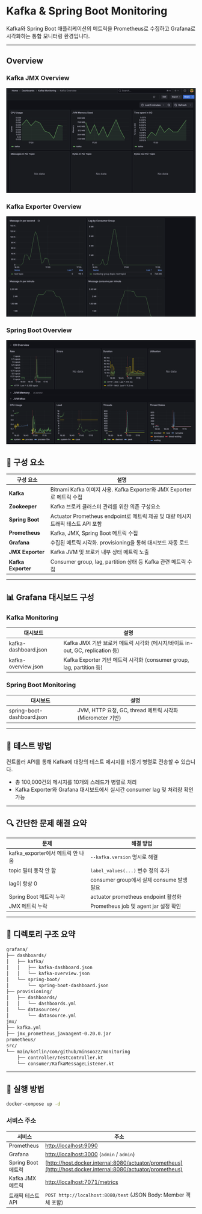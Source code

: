 # Kafka & Spring Boot Monitoring

Kafka와 Spring Boot 애플리케이션의 메트릭을 Prometheus로 수집하고 Grafana로 시각화하는 통합 모니터링 환경입니다.

---

## Overview

### Kafka JMX Overview

![img.png](img.png)

### Kafka Exporter Overview

![img_1.png](img_1.png)

### Spring Boot Overview

![img_2.png](img_2.png)

## 🧱 구성 요소

| 구성 요소              | 설명                                                           |
| ------------------ | ------------------------------------------------------------ |
| **Kafka**          | Bitnami Kafka 이미지 사용. Kafka Exporter와 JMX Exporter로 메트릭 수집   |
| **Zookeeper**      | Kafka 브로커 클러스터 관리를 위한 의존 구성요소                                |
| **Spring Boot**    | Actuator Prometheus endpoint로 메트릭 제공 및 대량 메시지 트래픽 테스트 API 포함 |
| **Prometheus**     | Kafka, JMX, Spring Boot 메트릭 수집                               |
| **Grafana**        | 수집된 메트릭 시각화. provisioning을 통해 대시보드 자동 로드                     |
| **JMX Exporter**   | Kafka JVM 및 브로커 내부 상태 메트릭 노출                                 |
| **Kafka Exporter** | Consumer group, lag, partition 상태 등 Kafka 관련 메트릭 수집          |

---

## 📊 Grafana 대시보드 구성

### Kafka Monitoring

| 대시보드                 | 설명                                                           |
| -------------------- | ------------------------------------------------------------ |
| kafka-dashboard.json | Kafka JMX 기반 브로커 메트릭 시각화 (메시지/바이트 in-out, GC, replication 등) |
| kafka-overview\.json | Kafka Exporter 기반 메트릭 시각화 (consumer group, lag, partition 등) |

### Spring Boot Monitoring

| 대시보드                       | 설명                                               |
| -------------------------- | ------------------------------------------------ |
| spring-boot-dashboard.json | JVM, HTTP 요청, GC, thread 메트릭 시각화 (Micrometer 기반) |

---

## 🧪 테스트 방법

컨트롤러 API를 통해 Kafka에 대량의 테스트 메시지를 비동기 병렬로 전송할 수 있습니다.

* 총 100,000건의 메시지를 10개의 스레드가 병렬로 처리
* Kafka Exporter와 Grafana 대시보드에서 실시간 consumer lag 및 처리량 확인 가능

---

## 🔍 간단한 문제 해결 요약

| 문제                         | 해결 방법                             |
| -------------------------- | --------------------------------- |
| kafka\_exporter에서 메트릭 안 나옴 | `--kafka.version` 명시로 해결          |
| topic 필터 동작 안 함            | `label_values(...)` 변수 정의 추가      |
| lag이 항상 0                  | consumer group에서 실제 consume 발생 필요 |
| Spring Boot 메트릭 누락         | actuator prometheus endpoint 활성화  |
| JMX 메트릭 누락                 | Prometheus job 및 agent jar 설정 확인  |

---

## 📁 디렉토리 구조 요약

```
grafana/
├── dashboards/
│   ├── kafka/
│   │   ├── kafka-dashboard.json
│   │   └── kafka-overview.json
│   └── spring-boot/
│       └── spring-boot-dashboard.json
├── provisioning/
│   ├── dashboards/
│   │   └── dashboards.yml
│   └── datasources/
│       └── datasource.yml
jmx/
├── kafka.yml
├── jmx_prometheus_javaagent-0.20.0.jar
prometheus/
src/
└── main/kotlin/com/github/minsoozz/monitoring
    ├── controller/TestController.kt
    └── consumer/KafkaMessageListener.kt
```

---

## 🚀 실행 방법

```bash
docker-compose up -d
```

### 서비스 주소

| 서비스             | 주소                                                                                                           |
| --------------- |--------------------------------------------------------------------------------------------------------------|
| Prometheus      | [http://localhost:9090](http://localhost:9090)                                                               |
| Grafana         | [http://localhost:3000](http://localhost:3000) (`admin` / `admin`)                                           |
| Spring Boot 메트릭 | [http://host.docker.internal:8080/actuator/prometheus](http://host.docker.internal:8080/actuator/prometheus) |
| Kafka JMX 메트릭   | [http://localhost:7071/metrics](http://localhost:7071/metrics)                                               |
| 트래픽 테스트 API     | `POST http://localhost:8080/test` (JSON Body: Member 객체 포함)                                              |
